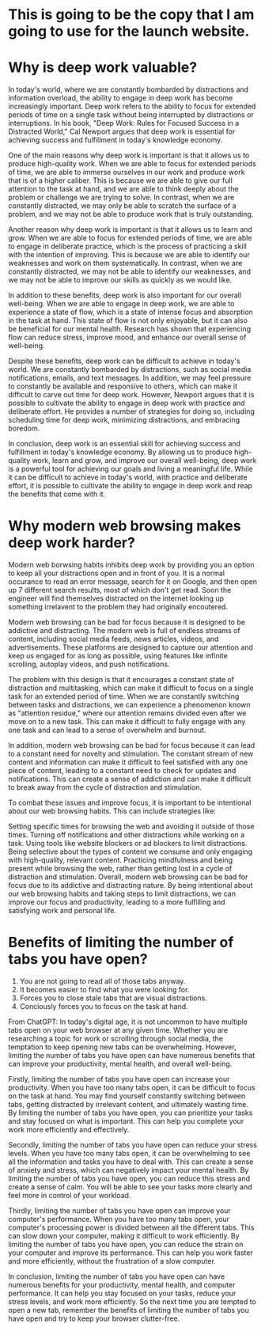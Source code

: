 # This is going to be the copy that I am going to use for the launch website.

# Why is deep work valuable?

In today's world, where we are constantly bombarded by distractions and information overload, the ability to engage in deep work has become increasingly important. Deep work refers to the ability to focus for extended periods of time on a single task without being interrupted by distractions or interruptions. In his book, "Deep Work: Rules for Focused Success in a Distracted World," Cal Newport argues that deep work is essential for achieving success and fulfillment in today's knowledge economy.

One of the main reasons why deep work is important is that it allows us to produce high-quality work. When we are able to focus for extended periods of time, we are able to immerse ourselves in our work and produce work that is of a higher caliber. This is because we are able to give our full attention to the task at hand, and we are able to think deeply about the problem or challenge we are trying to solve. In contrast, when we are constantly distracted, we may only be able to scratch the surface of a problem, and we may not be able to produce work that is truly outstanding.

Another reason why deep work is important is that it allows us to learn and grow. When we are able to focus for extended periods of time, we are able to engage in deliberate practice, which is the process of practicing a skill with the intention of improving. This is because we are able to identify our weaknesses and work on them systematically. In contrast, when we are constantly distracted, we may not be able to identify our weaknesses, and we may not be able to improve our skills as quickly as we would like.

In addition to these benefits, deep work is also important for our overall well-being. When we are able to engage in deep work, we are able to experience a state of flow, which is a state of intense focus and absorption in the task at hand. This state of flow is not only enjoyable, but it can also be beneficial for our mental health. Research has shown that experiencing flow can reduce stress, improve mood, and enhance our overall sense of well-being.

Despite these benefits, deep work can be difficult to achieve in today's world. We are constantly bombarded by distractions, such as social media notifications, emails, and text messages. In addition, we may feel pressure to constantly be available and responsive to others, which can make it difficult to carve out time for deep work. However, Newport argues that it is possible to cultivate the ability to engage in deep work with practice and deliberate effort. He provides a number of strategies for doing so, including scheduling time for deep work, minimizing distractions, and embracing boredom.

In conclusion, deep work is an essential skill for achieving success and fulfillment in today's knowledge economy. By allowing us to produce high-quality work, learn and grow, and improve our overall well-being, deep work is a powerful tool for achieving our goals and living a meaningful life. While it can be difficult to achieve in today's world, with practice and deliberate effort, it is possible to cultivate the ability to engage in deep work and reap the benefits that come with it.

# Why modern web browsing makes deep work harder?

Modern web borwsing habits inhibits deep work by providing you an option to
keep all your distractions open and in front of you. It is a normal occurance
to read an error message, search for it on Google, and then open up 7 different
search results, most of which don't get read. Soon the engineer will find
themselves distracted on the internet looking up something irrelavent to the
problem they had originally encoutered.

Modern web browsing can be bad for focus because it is designed to be addictive and distracting. The modern web is full of endless streams of content, including social media feeds, news articles, videos, and advertisements. These platforms are designed to capture our attention and keep us engaged for as long as possible, using features like infinite scrolling, autoplay videos, and push notifications.

The problem with this design is that it encourages a constant state of distraction and multitasking, which can make it difficult to focus on a single task for an extended period of time. When we are constantly switching between tasks and distractions, we can experience a phenomenon known as "attention residue," where our attention remains divided even after we move on to a new task. This can make it difficult to fully engage with any one task and can lead to a sense of overwhelm and burnout.

In addition, modern web browsing can be bad for focus because it can lead to a constant need for novelty and stimulation. The constant stream of new content and information can make it difficult to feel satisfied with any one piece of content, leading to a constant need to check for updates and notifications. This can create a sense of addiction and can make it difficult to break away from the cycle of distraction and stimulation.

To combat these issues and improve focus, it is important to be intentional about our web browsing habits. This can include strategies like:

Setting specific times for browsing the web and avoiding it outside of those times.
Turning off notifications and other distractions while working on a task.
Using tools like website blockers or ad blockers to limit distractions.
Being selective about the types of content we consume and only engaging with high-quality, relevant content.
Practicing mindfulness and being present while browsing the web, rather than getting lost in a cycle of distraction and stimulation.
Overall, modern web browsing can be bad for focus due to its addictive and distracting nature. By being intentional about our web browsing habits and taking steps to limit distractions, we can improve our focus and productivity, leading to a more fulfilling and satisfying work and personal life.


# Benefits of limiting the number of tabs you have open?
1. You are not going to read all of those tabs anyway.
2. It becomes easier to find what you were looking for.
3. Forces you to close stale tabs that are visual distractions.
4. Conciously forces you to focus on the task at hand.

From ChatGPT:
In today's digital age, it is not uncommon to have multiple tabs
open on your web browser at any given time. Whether you are researching a topic
for work or scrolling through social media, the temptation to keep opening new
tabs can be overwhelming. However, limiting the number of tabs you have open
can have numerous benefits that can improve your productivity, mental health,
and overall well-being.

Firstly, limiting the number of tabs you have open can increase your
productivity. When you have too many tabs open, it can be difficult to focus on
the task at hand. You may find yourself constantly switching between tabs,
getting distracted by irrelevant content, and ultimately wasting time. By
limiting the number of tabs you have open, you can prioritize your tasks and
stay focused on what is important. This can help you complete your work more
efficiently and effectively.

Secondly, limiting the number of tabs you have open can reduce your stress
levels. When you have too many tabs open, it can be overwhelming to see all the
information and tasks you have to deal with. This can create a sense of anxiety
and stress, which can negatively impact your mental health. By limiting the
number of tabs you have open, you can reduce this stress and create a sense of
calm. You will be able to see your tasks more clearly and feel more in control
of your workload.

Thirdly, limiting the number of tabs you have open can improve your computer's
performance. When you have too many tabs open, your computer's processing power
is divided between all the different tabs. This can slow down your computer,
making it difficult to work efficiently. By limiting the number of tabs you
have open, you can reduce the strain on your computer and improve its
performance. This can help you work faster and more efficiently, without the
frustration of a slow computer.

In conclusion, limiting the number of tabs you have open can have numerous
benefits for your productivity, mental health, and computer performance. It can
help you stay focused on your tasks, reduce your stress levels, and work more
efficiently. So the next time you are tempted to open a new tab, remember the
benefits of limiting the number of tabs you have open and try to keep your
browser clutter-free.
